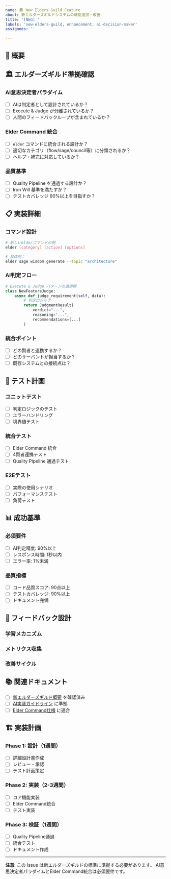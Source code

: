 ```yaml
---
name: 🏛️ New Elders Guild Feature
about: 新エルダーズギルドシステムの機能追加・改善
title: '[NEG] '
labels: 'new-elders-guild, enhancement, ai-decision-maker'
assignees: ''

---
```


## 🎯 概要
<!-- 新エルダーズギルドに追加する機能の概要 -->

## 🏛️ エルダーズギルド準拠確認

### AI意思決定者パラダイム
- [ ] AIは判定者として設計されているか？
- [ ] Execute & Judge が分離されているか？
- [ ] 人間のフィードバックループが含まれているか？

### Elder Command 統合
- [ ] `elder` コマンドに統合される設計か？
- [ ] 適切なカテゴリ（flow/sage/council等）に分類されるか？
- [ ] ヘルプ・補完に対応しているか？

### 品質基準
- [ ] Quality Pipeline を通過する設計か？
- [ ] Iron Will 基準を満たすか？
- [ ] テストカバレッジ 90%以上を目指すか？

## 📋 実装詳細

### コマンド設計
```bash
# 新しいelderコマンドの例
elder [category] [action] [options]

# 具体例：
elder sage wisdom generate --topic "architecture"
```

### AI判定フロー
```python
# Execute & Judge パターンの適用例
class NewFeatureJudge:
    async def judge_requirement(self, data):
        # 判定ロジック
        return JudgmentResult(
            verdict="...",
            reasoning="...",
            recommendations=[...]
        )
```

### 統合ポイント
- [ ] どの賢者と連携するか？
- [ ] どのサーバントが担当するか？
- [ ] 既存システムとの接続点は？

## 🧪 テスト計画

### ユニットテスト
- [ ] 判定ロジックのテスト
- [ ] エラーハンドリング
- [ ] 境界値テスト

### 統合テスト
- [ ] Elder Command 統合
- [ ] 4賢者連携テスト
- [ ] Quality Pipeline 通過テスト

### E2Eテスト
- [ ] 実際の使用シナリオ
- [ ] パフォーマンステスト
- [ ] 負荷テスト

## 📊 成功基準

### 必須要件
- [ ] AI判定精度: 90%以上
- [ ] レスポンス時間: 1秒以内
- [ ] エラー率: 1%未満

### 品質指標
- [ ] コード品質スコア: 90点以上
- [ ] テストカバレッジ: 90%以上
- [ ] ドキュメント完備

## 🔄 フィードバック設計

### 学習メカニズム
<!-- AIがフィードバックから学習する仕組み -->

### メトリクス収集
<!-- どのようなメトリクスを収集するか -->

### 改善サイクル
<!-- どのように継続的改善を実現するか -->

## 📚 関連ドキュメント

- [ ] [新エルダーズギルド概要](../../docs/NEW_ELDERS_GUILD_OVERVIEW.md) を確認済み
- [ ] [AI実装ガイドライン](../../docs/guides/AI_IMPLEMENTATION_GUIDELINES.md) に準拠
- [ ] [Elder Command仕様](../../docs/proposals/ELDER_COMMAND_UNIFICATION_PLAN.md) に適合

## 🏗️ 実装計画

### Phase 1: 設計（1週間）
- [ ] 詳細設計書作成
- [ ] レビュー・承認
- [ ] テスト計画策定

### Phase 2: 実装（2-3週間）
- [ ] コア機能実装
- [ ] Elder Command統合
- [ ] テスト実装

### Phase 3: 検証（1週間）
- [ ] Quality Pipeline通過
- [ ] 統合テスト
- [ ] ドキュメント作成

---

**注意**: この Issue は新エルダーズギルドの標準に準拠する必要があります。
AI意思決定者パラダイムとElder Command統合は必須要件です。